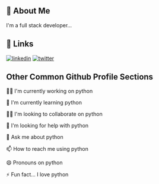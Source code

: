 
## 🚀 About Me
I'm a full stack developer...


## 🔗 Links
[![linkedin](https://img.shields.io/badge/linkedin-0A66C2?style=for-the-badge&logo=linkedin&logoColor=white)](https://www.linkedin.com/in/siraj-us/)
[![twitter](https://img.shields.io/badge/twitter-1DA1F2?style=for-the-badge&logo=twitter&logoColor=white)](https://twitter.com/)


## Other Common Github Profile Sections
👩‍💻 I'm currently working on python

🧠 I'm currently learning python

👯‍♀️ I'm looking to collaborate on python

🤔 I'm looking for help with python

💬 Ask me about python

📫 How to reach me using python

😄 Pronouns on python

⚡️ Fun fact... I love python

